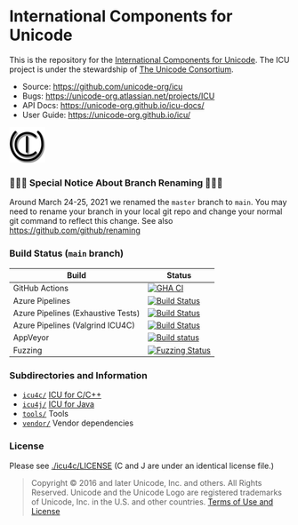 #  International Components for Unicode

This is the repository for the [International Components for Unicode](http://site.icu-project.org). 
The ICU project is under the stewardship of [The Unicode Consortium](https://www.unicode.org).

- Source: https://github.com/unicode-org/icu
- Bugs: https://unicode-org.atlassian.net/projects/ICU
- API Docs: https://unicode-org.github.io/icu-docs/
- User Guide: https://unicode-org.github.io/icu/

![ICU Logo](./tools/images/iculogo_64.png)

### 🔴🔴🔴 Special Notice About Branch Renaming 🔴🔴🔴
Around March 24-25, 2021 we renamed the `master` branch to `main`. You may need to rename your branch in your local git repo and change your normal git command to reflect this change. See also https://github.com/github/renaming

### Build Status (`main` branch)

Build | Status
------|-------
GitHub Actions | [![GHA CI](https://github.com/unicode-org/icu/workflows/GHA%20CI/badge.svg)](https://github.com/unicode-org/icu/actions?query=workflow%3A%22GHA+CI%22)
Azure Pipelines | [![Build Status](https://dev.azure.com/ms/icu/_apis/build/status/unicode-org/CI?branchName=main)](https://dev.azure.com/ms/icu/_build/latest?definitionId=360&branchName=main)
Azure Pipelines (Exhaustive Tests) | [![Build Status](https://dev.azure.com/ms/icu/_apis/build/status/unicode-org/CI-Exhaustive-Main?branchName=main)](https://dev.azure.com/ms/icu/_build/latest?definitionId=361&branchName=main)
Azure Pipelines (Valgrind ICU4C) | [![Build Status](https://dev.azure.com/ms/icu/_apis/build/status/unicode-org/CI-Valgrind-Main?branchName=main)](https://dev.azure.com/ms/icu/_build/latest?definitionId=362&branchName=main)
AppVeyor | [![Build status](https://ci.appveyor.com/api/projects/status/6ev1ssb6efahsvs2/branch/main?svg=true)](https://ci.appveyor.com/project/unicode-org/icu/branch/main)
Fuzzing | [![Fuzzing Status](https://oss-fuzz-build-logs.storage.googleapis.com/badges/icu.svg)](https://bugs.chromium.org/p/oss-fuzz/issues/list?sort=-opened&can=1&q=proj:icu)


### Subdirectories and Information

- [`icu4c/`](./icu4c/) [ICU for C/C++](./icu4c/readme.html)
- [`icu4j/`](./icu4j/) [ICU for Java](./icu4j/readme.html)
- [`tools/`](./tools/) Tools
- [`vendor/`](./vendor/) Vendor dependencies

### License

Please see [./icu4c/LICENSE](./icu4c/LICENSE) (C and J are under an identical license file.)

> Copyright © 2016 and later Unicode, Inc. and others. All Rights Reserved.
Unicode and the Unicode Logo are registered trademarks 
of Unicode, Inc. in the U.S. and other countries.
[Terms of Use and License](http://www.unicode.org/copyright.html)
